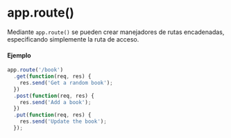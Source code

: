 # app.route()
Mediante `app.route()` se pueden crear manejadores de rutas encadenadas, especificando simplemente la ruta de acceso.

#### Ejemplo
```js
app.route('/book')
  .get(function(req, res) {
    res.send('Get a random book');
  })
  .post(function(req, res) {
    res.send('Add a book');
  })
  .put(function(req, res) {
    res.send('Update the book');
  });
```
